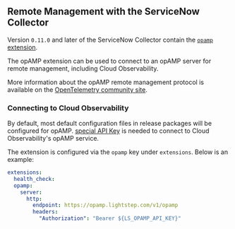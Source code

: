 ## Remote Management with the ServiceNow Collector

Version `0.11.0` and later of the ServiceNow Collector contain the [`opamp` extension](https://github.com/open-telemetry/opentelemetry-collector-contrib/tree/main/extension/opampextension).

The opAMP extension can be used to connect to an opAMP server for remote management, including Cloud Observability.

More information about the opAMP remote management protocol is available on the [OpenTelemetry community site](https://opentelemetry.io/docs/specs/opamp/).

### Connecting to Cloud Observability

By default, most default configuration files in release packages will be configured for opAMP.  [special API Key](https://docs.lightstep.com/docs/create-and-manage-api-keys) is needed to connect to Cloud Observability's opAMP service.

The extension is configured via the `opamp` key under `extensions`. Below is an example:

```yaml
extensions:
  health_check:
  opamp:
    server:
      http:
        endpoint: https://opamp.lightstep.com/v1/opamp
        headers:
          "Authorization": "Bearer ${LS_OPAMP_API_KEY}"
```